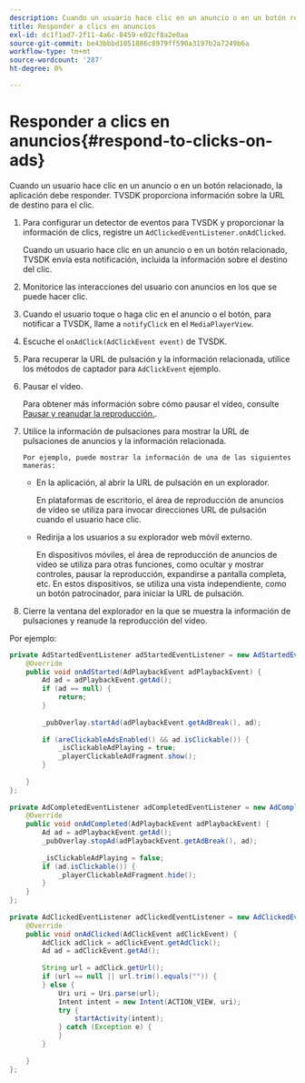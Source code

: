 ```yaml
---
description: Cuando un usuario hace clic en un anuncio o en un botón relacionado, la aplicación debe responder. TVSDK proporciona información sobre la URL de destino para el clic.
title: Responder a clics en anuncios
exl-id: dc1f1ad7-2f11-4a6c-8459-e02cf8a2e0aa
source-git-commit: be43bbbd1051886c8979ff590a3197b2a7249b6a
workflow-type: tm+mt
source-wordcount: '287'
ht-degree: 0%

---
```


# Responder a clics en anuncios{#respond-to-clicks-on-ads}

Cuando un usuario hace clic en un anuncio o en un botón relacionado, la aplicación debe responder. TVSDK proporciona información sobre la URL de destino para el clic.

1. Para configurar un detector de eventos para TVSDK y proporcionar la información de clics, registre un `AdClickedEventListener.onAdClicked`.

   Cuando un usuario hace clic en un anuncio o en un botón relacionado, TVSDK envía esta notificación, incluida la información sobre el destino del clic.
1. Monitorice las interacciones del usuario con anuncios en los que se puede hacer clic.
1. Cuando el usuario toque o haga clic en el anuncio o el botón, para notificar a TVSDK, llame a `notifyClick` en el `MediaPlayerView`.
1. Escuche el `onAdClick(AdClickEvent event)` de TVSDK.
1. Para recuperar la URL de pulsación y la información relacionada, utilice los métodos de captador para `AdClickEvent` ejemplo.
1. Pausar el vídeo.

   Para obtener más información sobre cómo pausar el vídeo, consulte [Pausar y reanudar la reproducción.](../../ad-insertion/clickable-ads/android-1.4-pausing-resuming-playback.md).
1. Utilice la información de pulsaciones para mostrar la URL de pulsaciones de anuncios y la información relacionada.

       Por ejemplo, puede mostrar la información de una de las siguientes maneras:
   
   * En la aplicación, al abrir la URL de pulsación en un explorador.

      En plataformas de escritorio, el área de reproducción de anuncios de vídeo se utiliza para invocar direcciones URL de pulsación cuando el usuario hace clic.
   * Redirija a los usuarios a su explorador web móvil externo.

      En dispositivos móviles, el área de reproducción de anuncios de vídeo se utiliza para otras funciones, como ocultar y mostrar controles, pausar la reproducción, expandirse a pantalla completa, etc. En estos dispositivos, se utiliza una vista independiente, como un botón patrocinador, para iniciar la URL de pulsación.

1. Cierre la ventana del explorador en la que se muestra la información de pulsaciones y reanude la reproducción del vídeo.

<!--<a id="example_2D93228E510D438C8AB5559897817A47"></a>-->

Por ejemplo:

```java
private AdStartedEventListener adStartedEventListener = new AdStartedEventListener() { 
    @Override 
    public void onAdStarted(AdPlaybackEvent adPlaybackEvent) { 
        Ad ad = adPlaybackEvent.getAd(); 
        if (ad == null) { 
            return; 
        } 
 
        _pubOverlay.startAd(adPlaybackEvent.getAdBreak(), ad); 
 
        if (areClickableAdsEnabled() && ad.isClickable()) { 
            _isClickableAdPlaying = true; 
            _playerClickableAdFragment.show(); 
        } 
 
    } 
}; 
 
private AdCompletedEventListener adCompletedEventListener = new AdCompletedEventListener() { 
    @Override 
    public void onAdCompleted(AdPlaybackEvent adPlaybackEvent) { 
        Ad ad = adPlaybackEvent.getAd(); 
        _pubOverlay.stopAd(adPlaybackEvent.getAdBreak(), ad); 
 
        _isClickableAdPlaying = false; 
        if (ad.isClickable()) { 
            _playerClickableAdFragment.hide(); 
        } 
    } 
}; 
 
private AdClickedEventListener adClickedEventListener = new AdClickedEventListener() { 
    @Override 
    public void onAdClicked(AdClickEvent adClickEvent) { 
        AdClick adClick = adClickEvent.getAdClick(); 
        Ad ad = adClickEvent.getAd(); 
 
        String url = adClick.getUrl(); 
        if (url == null || url.trim().equals("")) { 
        } else { 
            Uri uri = Uri.parse(url); 
            Intent intent = new Intent(ACTION_VIEW, uri); 
            try { 
                startActivity(intent); 
            } catch (Exception e) { 
            } 
        } 
 
    } 
}; 
```
